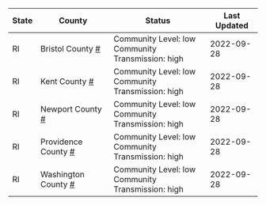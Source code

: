 State | County | Status | Last Updated
--- | --- | --- | --- 
RI | Bristol County <a href="#bristol_county">#</a> | <a name="bristol_county"></a>Community Level: low<br/>Community Transmission: high | 2022-09-28
RI | Kent County <a href="#kent_county">#</a> | <a name="kent_county"></a>Community Level: low<br/>Community Transmission: high | 2022-09-28
RI | Newport County <a href="#newport_county">#</a> | <a name="newport_county"></a>Community Level: low<br/>Community Transmission: high | 2022-09-28
RI | Providence County <a href="#providence_county">#</a> | <a name="providence_county"></a>Community Level: low<br/>Community Transmission: high | 2022-09-28
RI | Washington County <a href="#washington_county">#</a> | <a name="washington_county"></a>Community Level: low<br/>Community Transmission: high | 2022-09-28
